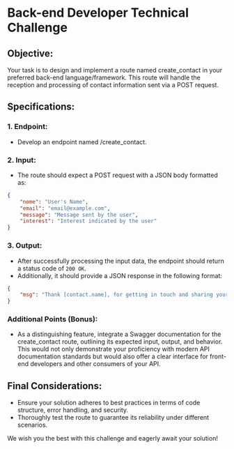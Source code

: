 # Back-end Developer Technical Challenge

## Objective:
Your task is to design and implement a route named create_contact in your preferred back-end language/framework. This route will handle the reception and processing of contact information sent via a POST request.

## Specifications:

### 1. Endpoint:

- Develop an endpoint named /create_contact.

### 2. Input:

- The route should expect a POST request with a JSON body formatted as:

```json
{
    "nome": "User's Name",
    "email": "email@example.com",
    "message": "Message sent by the user",
    "interest": "Interest indicated by the user"
}
```

### 3. Output:

- After successfully processing the input data, the endpoint should return a status code of `200 OK`.
- Additionally, it should provide a JSON response in the following format:

```json
{
    "msg": "Thank [contact.name], for getting in touch and sharing your interests. We look forward to hearing from you soon."
}
```

### Additional Points (Bonus):

- As a distinguishing feature, integrate a Swagger documentation for the create_contact route, outlining its expected input, output, and behavior. This would not only demonstrate your proficiency with modern API documentation standards but would also offer a clear interface for front-end developers and other consumers of your API.


## Final Considerations:

- Ensure your solution adheres to best practices in terms of code structure, error handling, and security.
- Thoroughly test the route to guarantee its reliability under different scenarios.

We wish you the best with this challenge and eagerly await your solution!